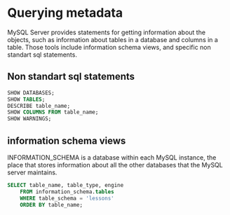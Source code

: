# Querying metadata

MySQL Server provides statements for getting information about the objects, such as information about tables in a database and columns in a table. Those tools include information schema views, and specific non standart sql statements.

## Non standart sql statements

```sql
SHOW DATABASES;
SHOW TABLES;
DESCRIBE table_name;
SHOW COLUMNS FROM table_name;
SHOW WARNINGS;
```

## information schema views

INFORMATION_SCHEMA is a database within each MySQL instance, the place that stores information about all the other databases that the MySQL server maintains.

```sql
SELECT table_name, table_type, engine
    FROM information_schema.tables
    WHERE table_schema = 'lessons'
    ORDER BY table_name;
```
